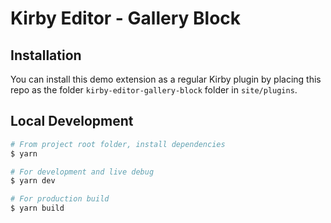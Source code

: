 # Kirby Editor - Gallery Block

## Installation

You can install this demo extension as a regular Kirby plugin by placing this repo as the folder `kirby-editor-gallery-block` folder in `site/plugins`.

## Local Development

```sh
# From project root folder, install dependencies
$ yarn

# For development and live debug
$ yarn dev

# For production build
$ yarn build
```
